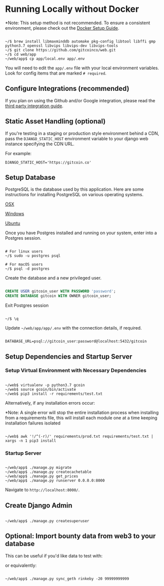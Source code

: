 # Running Locally without Docker

*Note: This setup method is not recommended. To ensure a consistent environment, please check out the [Docker Setup Guide](https://docs.gitcoin.co/mk_setup/).

```shell

~/$ brew install libmaxminddb automake pkg-config libtool libffi gmp python3.7 openssl libvips libvips-dev libvips-tools
~/$ git clone https://github.com/gitcoinco/web.git
~/$ cd web/app
~/web/app$ cp app/local.env app/.env

```

You will need to edit the `app/.env` file with your local environment variables. Look for config items that are marked `# required`.

## Configure Integrations (recommended)

If you plan on using the Github and/or Google integration, please read the [third party integration guide](https://docs.gitcoin.co/mk_third_party_integrations/).

## Static Asset Handling (optional)

If you're testing in a staging or production style environment behind a CDN, pass the `DJANGO_STATIC_HOST` environment variable to your django web instance specifying the CDN URL.

For example:

`DJANGO_STATIC_HOST='https://gitcoin.co'`

## Setup Database

PostgreSQL is the database used by this application. Here are some instructions for installing PostgreSQL on various operating systems.

[OSX](https://www.moncefbelyamani.com/how-to-install-postgresql-on-a-mac-with-homebrew-and-lunchy/)

[Windows](http://www.postgresqltutorial.com/install-postgresql/)

[Ubuntu](https://www.digitalocean.com/community/tutorials/how-to-install-and-use-postgresql-on-ubuntu-16-04)

Once you have Postgres installed and running on your system, enter into a Postgres session.

```shell

# For linux users
~/$ sudo -u postgres psql

# For macOS users
~/$ psql -d postgres

```

Create the database and a new privileged user.

```sql

CREATE USER gitcoin_user WITH PASSWORD 'password';
CREATE DATABASE gitcoin WITH OWNER gitcoin_user;

```

Exit Postgres session

```shell

~/$ \q

```

Update ```~/web/app/app/.env``` with the connection details, if required.

```shell

DATABASE_URL=psql://gitcoin_user:password@localhost:5432/gitcoin

```

## Setup Dependencies and Startup Server

### Setup Virtual Environment with Necessary Dependencies

```shell

~/web$ virtualenv -p python3.7 gcoin
~/web$ source gcoin/bin/activate
~/web$ pip3 install -r requirements/test.txt

```

Alternatively, if any installation errors occur:

*Note: A single error will stop the entire installation process when installing from a requirements file, this will install each module one at a time keeping installation failures isolated

```shell

~/web$ awk '!/^(-r)/' requirements/prod.txt requirements/test.txt | xargs -n 1 pip3 install

```

### Startup Server

```shell

~/web/app$ ./manage.py migrate
~/web/app$ ./manage.py createcachetable
~/web/app$ ./manage.py get_prices
~/web/app$ ./manage.py runserver 0.0.0.0:8000

```

Navigate to `http://localhost:8000/`.

## Create Django Admin

```shell

~/web/app$ ./manage.py createsuperuser

```

## Optional: Import bounty data from web3 to your database

This can be useful if you'd like data to test with:


or equivalently:

```shell

~/web/app$ ./manage.py sync_geth rinkeby -20 99999999999

```
